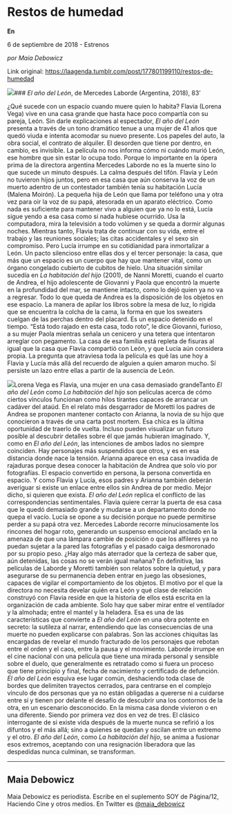 # Restos de humedad

**En**

6 de septiembre de 2018 - Estrenos

_por Maia Debowicz_

Link original: https://laagenda.tumblr.com/post/177801199110/restos-de-humedad

![](https://64.media.tumblr.com/786db26d6e8cdca2b0a2c74ad473f9d5/tumblr_inline_pen4y2gBbJ1t6q87u_500.jpg)### *El año del León*, de Mercedes Laborde (Argentina, 2018), 83’

¿Qué sucede con un espacio cuando muere quien lo habita? Flavia (Lorena Vega) vive en una casa grande que hasta hace poco compartía con su pareja, León. Sin darle explicaciones al espectador, *El año del León* presenta a través de un tono dramático tenue a una mujer de 41 años que quedó viuda e intenta acomodar su nuevo presente. Los papeles del auto, la obra social, el contrato de alquiler. El desorden que tiene por dentro, en cambio, es invisible. La película no nos informa cómo ni cuándo murió León, ese hombre que sin estar lo ocupa todo. Porque lo importante en la ópera prima de la directora argentina Mercedes Laborde no es la muerte sino lo que sucede un minuto después. La calma después del tifón. Flavia y León no tuvieron hijos juntos, pero en esa casa que aún conserva la voz de un muerto adentro de un contestador también tenía su habitación Lucía (Malena Moirón). La pequeña hija de León que llama por teléfono una y otra vez para oir la voz de su papá, atesorada en un aparato eléctrico. Como nada es suficiente para mantener vivo a alguien que ya no lo está, Lucía sigue yendo a esa casa como si nada hubiese ocurrido. Usa la computadora, mira la televisión a todo volúmen y se queda a dormir algunas noches. Mientras tanto, Flavia trata de continuar con su vida, entre el trabajo y las reuniones sociales; las citas accidentales y el sexo sin compromiso. Pero Lucía irrumpe en su cotidianidad para inmortalizar a León. Un pacto silencioso entre ellas dos y el tercer personaje: la casa, que más que un espacio es un cuerpo que hay que mantener vital, como un órgano congelado cubierto de cubitos de hielo. Una situación similar sucedía en *La habitación del hijo* (2001), de Nanni Moretti, cuando el cuarto de Andrea, el hijo adolescente de Giovanni y Paola que encontró la muerte en la profundidad del mar, se mantiene intacto, como lo dejó quien ya no va a regresar. Todo lo que queda de Andrea es la disposición de los objetos en ese espacio. La manera de apilar los libros sobre la mesa de luz, lo rígida que se encuentra la colcha de la cama, la forma en que los sweaters cuelgan de las perchas dentro del placard. Es un espacio detenido en el tiempo. “Está todo rajado en esta casa, todo roto”, le dice Giovanni, furioso, a su mujer Paola mientras señala un cenicero y una tetera que intentaron arreglar con pegamento. La casa de esa familia está repleta de fisuras al igual que la casa que Flavia compartió con León, y que Lucía aún considera propia. La pregunta que atraviesa toda la película es qué las une hoy a Flavia y Lucía más allá del recuerdo de alguien a quien amaron mucho. Sí persiste un lazo entre ellas a partir de la ausencia de León.


![](https://64.media.tumblr.com/786db26d6e8cdca2b0a2c74ad473f9d5/tumblr_inline_pen4y2gBbJ1t6q87u_500.jpg)Lorena Vega es Flavia, una mujer en una casa demasiado grandeTanto *El año del León* como *La habitación del hijo* son películas acerca de cómo ciertos vínculos funcionan como hilos tirantes capaces de arrancar un cadáver del ataúd. En el relato más desgarrador de Moretti los padres de Andrea se proponen mantener contacto con Arianna, la novia de su hijo que conocieron a través de una carta post mortem. Esa chica es la última oportunidad de traerlo de vuelta. Incluso pueden visualizar un futuro posible al descubrir detalles sobre él que jamás hubieran imaginado. Y, como en *El año del León*, las intenciones de ambos lados no siempre coinciden. Hay personajes más suspendidos que otros, y es en esa distancia donde nace la tensión. Arianna aparece en esa casa invadida de rajaduras porque desea conocer la habitación de Andrea que solo vio por fotografías. El espacio convertido en persona, la persona convertida en espacio. Y como Flavia y Lucía, esos padres y Arianna también deberán averiguar si existe un enlace entre ellos sin Andrea de por medio. Mejor dicho, si quieren que exista. *El año del León* replica el conflicto de las correspondencias sentimentales. Flavia quiere cerrar la puerta de esa casa que le quedó demasiado grande y mudarse a un departamento donde no quepa el vacío. Lucía se opone a su decisión porque no puede permitirse perder a su papá otra vez. Mercedes Laborde recorre minuciosamente los rincones del hogar roto, generando un suspenso emocional anclado en la amenaza de que una lámpara cambie de posición o que los alfileres ya no puedan sujetar a la pared las fotografías y el pasado caiga desmoronado por su propio peso. ¿Hay algo más aterrador que la certeza de saber que, aún detenidas, las cosas no se verán igual mañana? En definitiva, las películas de Laborde y Moretti también son relatos sobre la quietud, y para asegurarse de su permanencia deben entrar en juego las obsesiones, capaces de vigilar el comportamiento de los objetos. El motivo por el que la directora no necesita develar quién era León y qué clase de relación construyó con Flavia reside en que la historia de ellos está escrita en la organización de cada ambiente. Solo hay que saber mirar entre el ventilador y la almohada; entre el mantel y la heladera. Esa es una de las características que convierte a *El año del León* en una obra potente en secreto: la sutileza al narrar, entendiendo que las consecuencias de una muerte no pueden explicarse con palabras. Son las acciones chiquitas las encargadas de revelar el mundo fracturado de los personajes que rebotan entre el orden y el caos, entre la pausa y el movimiento. Laborde irrumpe en el cine nacional con una película que tiene una mirada personal y sensible sobre el duelo, que generalmente es retratado como si fuera un proceso que tiene principio y final, fecha de nacimiento y certificado de defunción. *El año del León* esquiva ese lugar común, deshaciendo toda clase de bordes que delimiten trayectos cerrados, para centrarse en el complejo vínculo de dos personas que ya no están obligadas a quererse ni a cuidarse entre sí y tienen por delante el desafío de descubrir una los contornos de la otra, en un escenario desconocido. En la misma casa donde vivieron o en una diferente. Siendo por primera vez dos en vez de tres. El clásico interrogante de si existe vida después de la muerte nunca se refirió a los difuntos y el más allá; sino a quienes se quedan y oscilan entre un extremo y el otro. *El año del León*, como *La habitación del hijo*, se anima a fusionar esos extremos, aceptando con una resignación liberadora que las despedidas nunca culminan, se transforman. 


  




---

 Maia Debowicz
--------------

 Maia Debowicz es periodista. Escribe en el suplemento SOY de Página/12, Haciendo Cine y otros medios. En Twitter es [@maia\_debowicz](https://twitter.com/maia_debowicz) 

